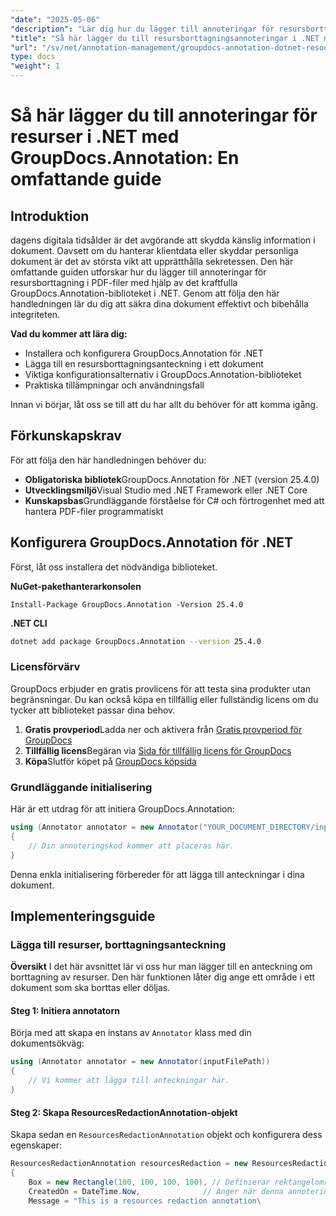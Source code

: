 ```yaml
---
"date": "2025-05-06"
"description": "Lär dig hur du lägger till annoteringar för resursborttagning i PDF-filer med GroupDocs.Annotation för .NET. Skydda känslig information och förbättra dokumentsäkerheten med den här detaljerade guiden."
"title": "Så här lägger du till resursborttagningsannoteringar i .NET med hjälp av GroupDocs.Annotation - En omfattande guide"
"url": "/sv/net/annotation-management/groupdocs-annotation-dotnet-resource-redaction/"
type: docs
"weight": 1
---
```


# Så här lägger du till annoteringar för resurser i .NET med GroupDocs.Annotation: En omfattande guide

## Introduktion

dagens digitala tidsålder är det avgörande att skydda känslig information i dokument. Oavsett om du hanterar klientdata eller skyddar personliga dokument är det av största vikt att upprätthålla sekretessen. Den här omfattande guiden utforskar hur du lägger till annoteringar för resursborttagning i PDF-filer med hjälp av det kraftfulla GroupDocs.Annotation-biblioteket i .NET. Genom att följa den här handledningen lär du dig att säkra dina dokument effektivt och bibehålla integriteten.

**Vad du kommer att lära dig:**
- Installera och konfigurera GroupDocs.Annotation för .NET
- Lägga till en resursborttagningsanteckning i ett dokument
- Viktiga konfigurationsalternativ i GroupDocs.Annotation-biblioteket
- Praktiska tillämpningar och användningsfall

Innan vi börjar, låt oss se till att du har allt du behöver för att komma igång.

## Förkunskapskrav

För att följa den här handledningen behöver du:

- **Obligatoriska bibliotek**GroupDocs.Annotation för .NET (version 25.4.0)
- **Utvecklingsmiljö**Visual Studio med .NET Framework eller .NET Core
- **Kunskapsbas**Grundläggande förståelse för C# och förtrogenhet med att hantera PDF-filer programmatiskt

## Konfigurera GroupDocs.Annotation för .NET

Först, låt oss installera det nödvändiga biblioteket.

**NuGet-pakethanterarkonsolen**
```shell
Install-Package GroupDocs.Annotation -Version 25.4.0
```

**\.NET CLI**
```bash
dotnet add package GroupDocs.Annotation --version 25.4.0
```

### Licensförvärv

GroupDocs erbjuder en gratis provlicens för att testa sina produkter utan begränsningar. Du kan också köpa en tillfällig eller fullständig licens om du tycker att biblioteket passar dina behov.

1. **Gratis provperiod**Ladda ner och aktivera från [Gratis provperiod för GroupDocs](https://releases.groupdocs.com/annotation/net/)
2. **Tillfällig licens**Begäran via [Sida för tillfällig licens för GroupDocs](https://purchase.groupdocs.com/temporary-license/)
3. **Köpa**Slutför köpet på [GroupDocs köpsida](https://purchase.groupdocs.com/buy)

### Grundläggande initialisering

Här är ett utdrag för att initiera GroupDocs.Annotation:

```csharp
using (Annotator annotator = new Annotator("YOUR_DOCUMENT_DIRECTORY/input.pdf"))
{
    // Din annoteringskod kommer att placeras här.
}
```

Denna enkla initialisering förbereder för att lägga till anteckningar i dina dokument.

## Implementeringsguide

### Lägga till resurser, borttagningsanteckning

**Översikt**
I det här avsnittet lär vi oss hur man lägger till en anteckning om borttagning av resurser. Den här funktionen låter dig ange ett område i ett dokument som ska borttas eller döljas.

#### Steg 1: Initiera annotatorn
Börja med att skapa en instans av `Annotator` klass med din dokumentsökväg:

```csharp
using (Annotator annotator = new Annotator(inputFilePath))
{
    // Vi kommer att lägga till anteckningar här.
}
```

#### Steg 2: Skapa ResourcesRedactionAnnotation-objekt
Skapa sedan en `ResourcesRedactionAnnotation` objekt och konfigurera dess egenskaper:

```csharp
ResourcesRedactionAnnotation resourcesRedaction = new ResourcesRedactionAnnotation
{
    Box = new Rectangle(100, 100, 100, 100), // Definierar rektangelområdet för borttagning
    CreatedOn = DateTime.Now,              // Anger när denna annotering skapades
    Message = "This is a resources redaction annotation\